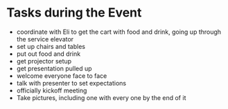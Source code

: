 # Tasks during the Event

* coordinate with Eli to get the cart with food and drink, going up through the service elevator
* set up chairs and tables
* put out food and drink
* get projector setup
* get presentation pulled up
* welcome everyone face to face
* talk with presenter to set expectations
* officially kickoff meeting
* Take pictures, including one with every one by the end of it